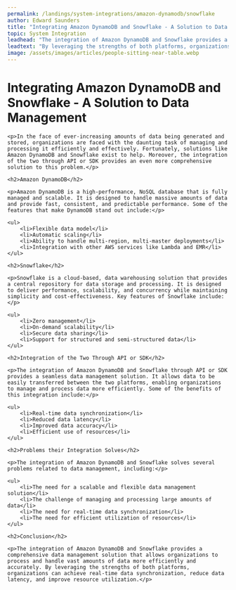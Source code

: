 ```yaml
---
permalink: /landings/system-integrations/amazon-dynamodb/snowflake
author: Edward Saunders
title: "Integrating Amazon DynamoDB and Snowflake - A Solution to Data Management"
topic: System Integration
leadhead: "The integration of Amazon DynamoDB and Snowflake provides a comprehensive data management solution that allows organizations to process and handle vast amounts of data more efficiently and accurately"
leadtext: "By leveraging the strengths of both platforms, organizations can achieve real-time data synchronization, reduce data latency, and improve resource utilization."
image: /assets/images/articles/people-sitting-near-table.webp
---
```

<div class="arttext">	<h1>Integrating Amazon DynamoDB and Snowflake - A Solution to Data Management</h1>

	<p>In the face of ever-increasing amounts of data being generated and stored, organizations are faced with the daunting task of managing and processing it efficiently and effectively. Fortunately, solutions like Amazon DynamoDB and Snowflake exist to help. Moreover, the integration of the two through API or SDK provides an even more comprehensive solution to this problem.</p>

	<h2>Amazon DynamoDB</h2>

	<p>Amazon DynamoDB is a high-performance, NoSQL database that is fully managed and scalable. It is designed to handle massive amounts of data and provide fast, consistent, and predictable performance. Some of the features that make DynamoDB stand out include:</p>
	
	<ul>
		<li>Flexible data model</li>
		<li>Automatic scaling</li>
		<li>Ability to handle multi-region, multi-master deployments</li>
		<li>Integration with other AWS services like Lambda and EMR</li>
	</ul>

	<h2>Snowflake</h2>

	<p>Snowflake is a cloud-based, data warehousing solution that provides a central repository for data storage and processing. It is designed to deliver performance, scalability, and concurrency while maintaining simplicity and cost-effectiveness. Key features of Snowflake include:</p>

	<ul>
		<li>Zero management</li>
		<li>On-demand scalability</li>
		<li>Secure data sharing</li>
		<li>Support for structured and semi-structured data</li>
	</ul>

	<h2>Integration of the Two Through API or SDK</h2>

	<p>The integration of Amazon DynamoDB and Snowflake through API or SDK provides a seamless data management solution. It allows data to be easily transferred between the two platforms, enabling organizations to manage and process data more efficiently. Some of the benefits of this integration include:</p>

	<ul>
		<li>Real-time data synchronization</li>
		<li>Reduced data latency</li>
		<li>Improved data accuracy</li>
		<li>Efficient use of resources</li>
	</ul>

	<h2>Problems their Integration Solves</h2>

	<p>The integration of Amazon DynamoDB and Snowflake solves several problems related to data management, including:</p>

	<ul>
		<li>The need for a scalable and flexible data management solution</li>
		<li>The challenge of managing and processing large amounts of data</li>
		<li>The need for real-time data synchronization</li>
		<li>The need for efficient utilization of resources</li>
	</ul>

	<h2>Conclusion</h2>

	<p>The integration of Amazon DynamoDB and Snowflake provides a comprehensive data management solution that allows organizations to process and handle vast amounts of data more efficiently and accurately. By leveraging the strengths of both platforms, organizations can achieve real-time data synchronization, reduce data latency, and improve resource utilization.</p>
	
</div>